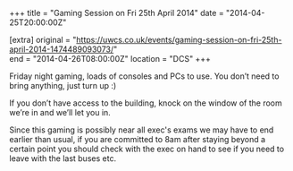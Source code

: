 +++
title = "Gaming Session on Fri 25th April 2014"
date = "2014-04-25T20:00:00Z"

[extra]
original = "https://uwcs.co.uk/events/gaming-session-on-fri-25th-april-2014-1474489093073/"    
end = "2014-04-26T08:00:00Z"
location = "DCS"
+++

Friday night gaming, loads of consoles and PCs to use. You don’t need to bring anything, just turn up :)

If you don’t have access to the building, knock on the window of the room we’re in and we’ll let you in.

Since this gaming is possibly near all exec's exams we may have to end earlier than usual, if you are committed to 8am after staying beyond a certain point you should check with the exec on hand to see if you need to leave with the last buses etc.

